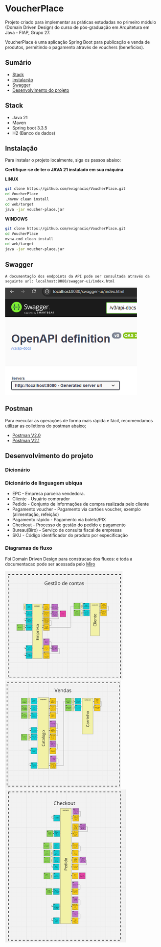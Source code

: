 # VoucherPlace
Projeto criado para implementar as práticas estudadas no primeiro módulo (Domain Driven Design) do curso de pós-graduação em Arquitetura em Java - FIAP, Grupo 27.

VoucherPlace é uma aplicação Spring Boot para publicação e venda de produtos, permitindo o pagamento através de vouchers (benefícios).

## Sumário

- [Stack](#stack)
- [Instalação](#instalação)
- [Swagger](#swagger)
- [Desenvolvimento do projeto](#desenvolvimento-do-projeto)

## Stack
* Java 21
* Maven
* Spring boot 3.3.5
* H2 (Banco de dados)


## Instalação

Para instalar o projeto localmente, siga os passos abaixo: <br>

**Certifique-se de ter o JAVA 21 instalado em sua máquina**

**LINUX**
```bash
git clone https://github.com/evignacio/VoucherPlace.git
cd VoucherPlace
./mvnw clean install
cd web/target
java -jar voucher-place.jar
```
**WINDOWS**
```bash
git clone https://github.com/evignacio/VoucherPlace.git
cd VoucherPlace
mvnw.cmd clean install
cd web/target
java -jar voucher-place.jar
```
## Swagger
``` 
A documentação dos endpoints da API pode ser consultada através da seguinte url: localhost:8080/swagger-ui/index.html
```
![img.png](img.png)

## Postman
Para executar as operações de forma mais rápida e fácil, recomendamos utilizar as colletions do postman abaixo;
* [Postman V2.0](https://github.com/evignacio/VoucherPlace/blob/main/VoucherPlace.postman_collection-v2.0.json)
* [Postman V2.1](https://github.com/evignacio/VoucherPlace/blob/main/VoucherPlace.postman_collection-v2.1.json)

## Desenvolvimento do projeto
### Dicionário

### Dicionário de linguagem ubíqua
* EPC - Empresa parceira vendedora.<br>
* Cliente - Usuário comprador<br>
* Pedido - Conjunto de informações de compra realizada pelo cliente<br>
* Pagamento voucher - Pagamento via cartões voucher, exemplo (alimentação, refeição)<br>
* Pagamento rápido - Pagamento via boleto/PIX<br>
* Checkout - Processo de gestão do pedido e pagamento<br>
* Bureau(Biro) - Serviço de consulta fiscal de empresas<br>
* SKU - Código identificador do produto por especificação<br>
### Diagramas de fluxo
Foi Domain Driven Design para construcao dos fluxos:
 e toda a documentacao pode ser acessada pelo [Miro](https://miro.com/app/board/uXjVKizn_1o=/)

![img_1.png](img_1.png) ![img_2.png](img_2.png)
![img_3.png](img_3.png)

